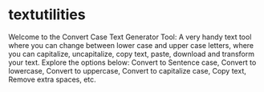 # textutilities
Welcome to the Convert Case Text Generator Tool: A very handy text tool where you can change between lower case and upper case letters, where you can capitalize, uncapitalize, copy text, paste, download and transform your text. Explore the options below: Convert to Sentence case, Convert to lowercase, Convert to uppercase, Convert to capitalize case, Copy text, Remove extra spaces, etc.
